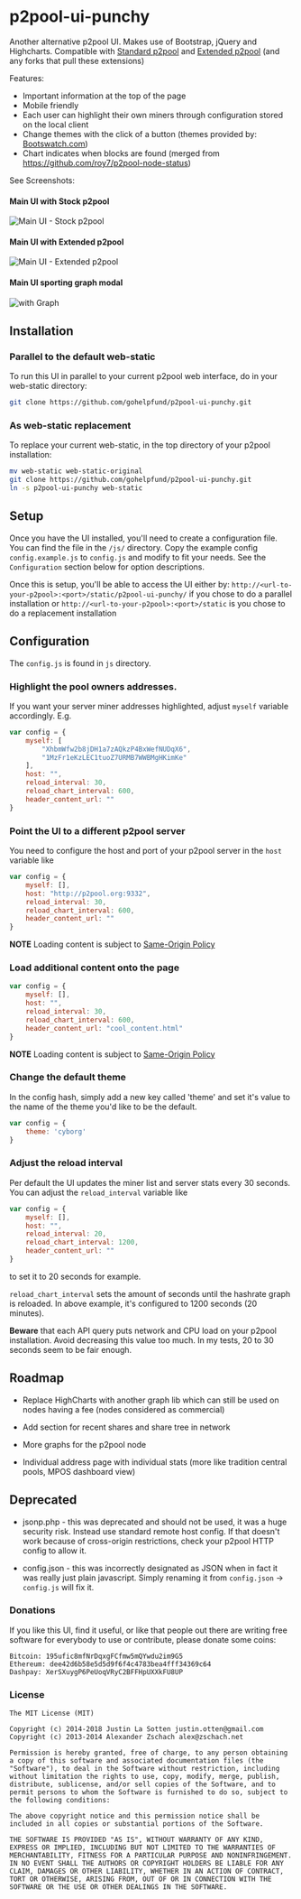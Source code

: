 p2pool-ui-punchy
==================

Another alternative p2pool UI.
Makes use of Bootstrap, jQuery and Highcharts.
Compatible with [Standard p2pool](https://github.com/forrestv/p2pool) and [Extended p2pool](https://github.com/mmouse-/p2pool-vtc) (and any forks that pull these extensions)

Features:
- Important information at the top of the page
- Mobile friendly
- Each user can highlight their own miners through configuration stored on the local client
- Change themes with the click of a button (themes provided by: [Bootswatch.com](http://bootswatch.com))
- Chart indicates when blocks are found (merged from https://github.com/roy7/p2pool-node-status)

See Screenshots:

#### Main UI with Stock p2pool
![Main UI - Stock p2pool](/img/screenshot_stock_p2pool.png?raw=true "Main UI - Stock p2pool")

#### Main UI with Extended p2pool
![Main UI - Extended p2pool](/img/screenshot_extended_p2pool.png?raw=true "Main UI - Extended p2pool")

#### Main UI sporting graph modal
![with Graph](/img/screenshot-graph.png?raw=true "with Graph")

## Installation

### Parallel to the default web-static

To run this UI in parallel to your current p2pool web interface, do in your web-static directory:

``` Bash
git clone https://github.com/gohelpfund/p2pool-ui-punchy.git
```

### As web-static replacement

To replace your current web-static, in the top directory of your p2pool installation:

``` Bash
mv web-static web-static-original
git clone https://github.com/gohelpfund/p2pool-ui-punchy.git
ln -s p2pool-ui-punchy web-static
```

## Setup

Once you have the UI installed, you'll need to create a configuration file.
You can find the file in the `/js/` directory.
Copy the example config `config.example.js` to `config.js` and modify to fit your needs.
See the `Configuration` section below for option descriptions.

Once this is setup, you'll be able to access the UI either by:
`http://<url-to-your-p2pool>:<port>/static/p2pool-ui-punchy/` if you chose to do a parallel installation
or
`http://<url-to-your-p2pool>:<port>/static` is you chose to do a replacement installation

## Configuration

The `config.js` is found in `js` directory.

### Highlight the pool owners addresses.

If you want your server miner addresses highlighted, adjust `myself` variable accordingly. E.g.

``` JavaScript
var config = {
    myself: [
        "XhbmWfw2b8jDH1a7zAQkzP4BxWefNUDqX6",
        "1MzFr1eKzLEC1tuoZ7URMB7WWBMgHKimKe"
    ],
    host: "",
    reload_interval: 30,
    reload_chart_interval: 600,
    header_content_url: ""
}
```

### Point the UI to a different p2pool server

You need to configure the host and port of your p2pool server in the `host` variable like

``` JavaScript
var config = {
    myself: [],
    host: "http://p2pool.org:9332",
    reload_interval: 30,
    reload_chart_interval: 600,
    header_content_url: ""
}
```

**NOTE** Loading content is subject to [Same-Origin Policy](http://en.wikipedia.org/wiki/Same_origin_policy)

### Load additional content onto the page

``` JavaScript
var config = {
    myself: [],
    host: "",
    reload_interval: 30,
    reload_chart_interval: 600,
    header_content_url: "cool_content.html"
}
```

**NOTE** Loading content is subject to [Same-Origin Policy](http://en.wikipedia.org/wiki/Same_origin_policy)

### Change the default theme
In the config hash, simply add a new key called 'theme' and set it's value to the name of the theme you'd like to
be the default.

``` JavaScript
var config = {
    theme: 'cyborg'
}
```

### Adjust the reload interval

Per default the UI updates the miner list and server stats every 30 seconds.  You can adjust the `reload_interval` variable like

``` JavaScript
var config = {
    myself: [],
    host: "",
    reload_interval: 20,
    reload_chart_interval: 1200,
    header_content_url: ""
}
```

to set it to 20 seconds for example.

`reload_chart_interval` sets the amount of seconds until the hashrate graph is reloaded.  In above example, it's configured to 1200 seconds (20 minutes).

**Beware** that each API query puts network and CPU load on your p2pool installation.  Avoid decreasing this value too much.  In my tests, 20 to 30 seconds seem to be fair enough.

## Roadmap

- Replace HighCharts with another graph lib which can still be used on nodes having a fee (nodes considered as commercial)

- Add section for recent shares and share tree in network

- More graphs for the p2pool node

- Individual address page with individual stats (more like tradition central pools, MPOS dashboard view)

## Deprecated
- jsonp.php - this was deprecated and should not be used, it was a huge security risk. Instead use standard remote host config. If that doesn't work because of cross-origin restrictions, check your p2pool HTTP config to allow it.

- config.json - this was incorrectly designated as JSON when in fact it was really just plain javascript. Simply renaming it from `config.json` -> `config.js` will fix it.

### Donations

If you like this UI, find it useful, or like that people out there are writing free software for everybody to use or contribute, please donate some coins:

```
Bitcoin: 195ufic8mfNrDqxgFCfmw5mQYwdu2im9G5
Ethereum: dee42d6b58e5d5d9f6f4c4783bea4fff34369c64
Dashpay: XerSXuygP6PeUoqVRyC2BFFHpUXXkFU8UP
```

### License

```
The MIT License (MIT)

Copyright (c) 2014-2018 Justin La Sotten justin.otten@gmail.com
Copyright (c) 2013-2014 Alexander Zschach alex@zschach.net

Permission is hereby granted, free of charge, to any person obtaining a copy of this software and associated documentation files (the "Software"), to deal in the Software without restriction, including without limitation the rights to use, copy, modify, merge, publish, distribute, sublicense, and/or sell copies of the Software, and to permit persons to whom the Software is furnished to do so, subject to the following conditions:

The above copyright notice and this permission notice shall be included in all copies or substantial portions of the Software.

THE SOFTWARE IS PROVIDED "AS IS", WITHOUT WARRANTY OF ANY KIND, EXPRESS OR IMPLIED, INCLUDING BUT NOT LIMITED TO THE WARRANTIES OF MERCHANTABILITY, FITNESS FOR A PARTICULAR PURPOSE AND NONINFRINGEMENT. IN NO EVENT SHALL THE AUTHORS OR COPYRIGHT HOLDERS BE LIABLE FOR ANY CLAIM, DAMAGES OR OTHER LIABILITY, WHETHER IN AN ACTION OF CONTRACT, TORT OR OTHERWISE, ARISING FROM, OUT OF OR IN CONNECTION WITH THE SOFTWARE OR THE USE OR OTHER DEALINGS IN THE SOFTWARE.
```

